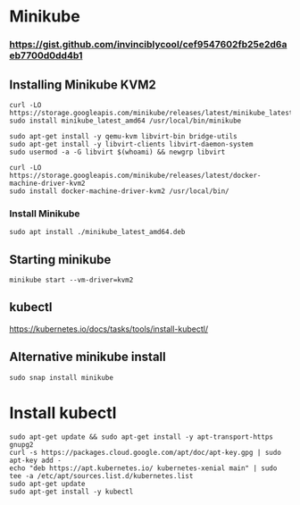 # Minikube

### https://gist.github.com/invinciblycool/cef9547602fb25e2d6aeb7700d0dd4b1

## Installing Minikube KVM2

```
curl -LO https://storage.googleapis.com/minikube/releases/latest/minikube_latest_amd64.deb
sudo install minikube_latest_amd64 /usr/local/bin/minikube

sudo apt-get install -y qemu-kvm libvirt-bin bridge-utils
sudo apt-get install -y libvirt-clients libvirt-daemon-system
sudo usermod -a -G libvirt $(whoami) && newgrp libvirt

curl -LO https://storage.googleapis.com/minikube/releases/latest/docker-machine-driver-kvm2
sudo install docker-machine-driver-kvm2 /usr/local/bin/
```

### Install Minikube

`sudo apt install ./minikube_latest_amd64.deb`

## Starting minikube
```
minikube start --vm-driver=kvm2
```
## kubectl

https://kubernetes.io/docs/tasks/tools/install-kubectl/

## Alternative minikube install

```
sudo snap install minikube
```

# Install kubectl

```
sudo apt-get update && sudo apt-get install -y apt-transport-https gnupg2
curl -s https://packages.cloud.google.com/apt/doc/apt-key.gpg | sudo apt-key add -
echo "deb https://apt.kubernetes.io/ kubernetes-xenial main" | sudo tee -a /etc/apt/sources.list.d/kubernetes.list
sudo apt-get update
sudo apt-get install -y kubectl
```